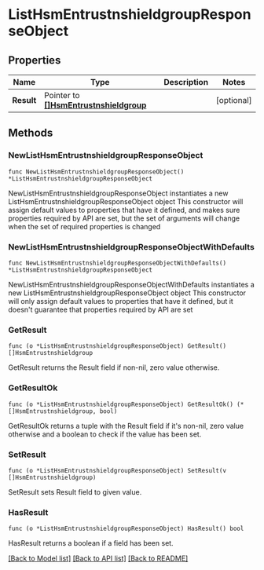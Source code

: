 # ListHsmEntrustnshieldgroupResponseObject

## Properties

Name | Type | Description | Notes
------------ | ------------- | ------------- | -------------
**Result** | Pointer to [**[]HsmEntrustnshieldgroup**](HsmEntrustnshieldgroup.md) |  | [optional] 

## Methods

### NewListHsmEntrustnshieldgroupResponseObject

`func NewListHsmEntrustnshieldgroupResponseObject() *ListHsmEntrustnshieldgroupResponseObject`

NewListHsmEntrustnshieldgroupResponseObject instantiates a new ListHsmEntrustnshieldgroupResponseObject object
This constructor will assign default values to properties that have it defined,
and makes sure properties required by API are set, but the set of arguments
will change when the set of required properties is changed

### NewListHsmEntrustnshieldgroupResponseObjectWithDefaults

`func NewListHsmEntrustnshieldgroupResponseObjectWithDefaults() *ListHsmEntrustnshieldgroupResponseObject`

NewListHsmEntrustnshieldgroupResponseObjectWithDefaults instantiates a new ListHsmEntrustnshieldgroupResponseObject object
This constructor will only assign default values to properties that have it defined,
but it doesn't guarantee that properties required by API are set

### GetResult

`func (o *ListHsmEntrustnshieldgroupResponseObject) GetResult() []HsmEntrustnshieldgroup`

GetResult returns the Result field if non-nil, zero value otherwise.

### GetResultOk

`func (o *ListHsmEntrustnshieldgroupResponseObject) GetResultOk() (*[]HsmEntrustnshieldgroup, bool)`

GetResultOk returns a tuple with the Result field if it's non-nil, zero value otherwise
and a boolean to check if the value has been set.

### SetResult

`func (o *ListHsmEntrustnshieldgroupResponseObject) SetResult(v []HsmEntrustnshieldgroup)`

SetResult sets Result field to given value.

### HasResult

`func (o *ListHsmEntrustnshieldgroupResponseObject) HasResult() bool`

HasResult returns a boolean if a field has been set.


[[Back to Model list]](../README.md#documentation-for-models) [[Back to API list]](../README.md#documentation-for-api-endpoints) [[Back to README]](../README.md)


